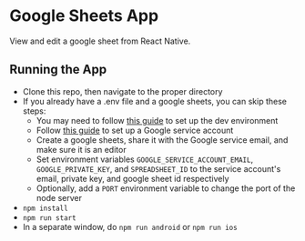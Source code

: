 # Google Sheets App
View and edit a google sheet from React Native. 

## Running the App
- Clone this repo, then navigate to the proper directory
- If you already have a .env file and a google sheets, you can skip these steps:
  - You may need to follow [this guide](https://reactnative.dev/docs/environment-setup) to set up the dev environment
  - Follow [this guide](https://theoephraim.github.io/node-google-spreadsheet/#/guides/authentication?id=service-account) to set up a Google service account
  - Create a google sheets, share it with the Google service email, and make sure it is an editor
  - Set environment variables `GOOGLE_SERVICE_ACCOUNT_EMAIL`, `GOOGLE_PRIVATE_KEY`, and `SPREADSHEET_ID` to the service account's email, private key, and google sheet id respectively
  - Optionally, add a `PORT` environment variable to change the port of the node server
- `npm install`
- `npm run start`
- In a separate window, do `npm run android` or `npm run ios`
